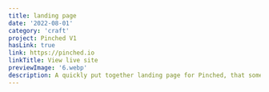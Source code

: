 ```yaml
---
title: landing page
date: '2022-08-01'
category: 'craft'
project: Pinched V1
hasLink: true
link: https://pinched.io
linkTitle: View live site
previewImage: '6.webp'
description: A quickly put together landing page for Pinched, that somewhat surprisingly, had a super high conversion rate (~16%).
---
```

